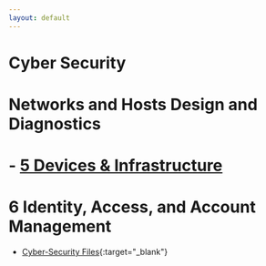 ```yaml
---
layout: default
---
```


# Cyber Security

# Networks and Hosts Design and Diagnostics

# - [5 Devices & Infrastructure](./devices-and-infrastructure.md)

# 6 Identity, Access, and Account Management


- [Cyber-Security Files](https://github.com/mrteasdale-cs/mrteasdale-cs.github.io/tree/d103ce5b0975c6c9305582da1397c7e0ebe45c07/programming/cyber-security){:target="_blank"}